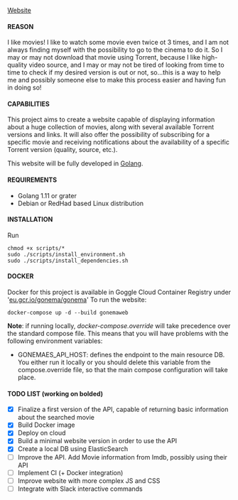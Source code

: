 [Website](https://gonemaweb.ruggieri.tech/)

#### REASON
I like movies!
I like to watch some movie even twice ot 3 times, and I am not always
finding myself with the possibility to go to the cinema to do it.
So I may or may not download that movie using Torrent, because
I like high-quality video source, and I may or may not be tired of looking
from time to time to check if my desired version is out or not, so...this is a way
to help me and possibly someone else to make this process easier and having fun in doing so!



#### CAPABILITIES
This project aims to create a website capable of displaying information about a 
huge collection of movies, along with several available Torrent versions and links.
It will also offer the possibility of subscribing for a specific movie and receiving notifications
about the availability of a specific Torrent version (quality, source, etc.).

This website will be fully developed in [Golang](https://golang.org/).



#### REQUIREMENTS
- Golang 1.11 or grater
- Debian or RedHad based Linux distribution


#### INSTALLATION
Run
```
chmod +x scripts/*
sudo ./scripts/install_environment.sh
sudo ./scripts/install_dependencies.sh
```

#### DOCKER
Docker for this project is available in Goggle Cloud Container Registry under '[eu.gcr.io/gonema/gonema](eu.gcr.io/gonema/gonema)'
To run the website:
```
docker-compose up -d --build gonemaweb
```

**Note**: if running locally, *docker-compose.override* will take precedence over the standard compose
file. This means that you will have problems with the following environment variables:
* GONEMAES_API_HOST: defines the endpoint to the main resource DB. You either run it locally or
you should delete this variable from the compose.override file, so that the main compose configuration
will take place.


#### TODO LIST (working on bolded)
- [X] Finalize a first version of the API, capable of returning basic information
about the searched movie
- [X] Build Docker image
- [X] Deploy on cloud
- [X] Build a minimal website version in order to use the API
- [X] Create a local DB using ElasticSearch
- [ ] Improve the API. Add Movie information from Imdb, possibly using their API
- [ ] Implement CI (+ Docker integration)
- [ ] Improve website with more complex JS and CSS
- [ ] Integrate with Slack interactive commands